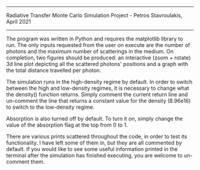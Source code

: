 *************************************************************************************
 Radiative Transfer Monte Carlo Simulation Project - Petros Stavroulakis, April 2021 
*************************************************************************************

The program was written in Python and requires the matplotlib library to run. The only inputs requested from the user on execute are the number of photons and the maximum number of scatterings in the medium. On completion, two figures should be produced: an interactive (zoom + rotate) 3d line plot depicting all the scattered photons' positions and a graph with the total distance travelled per photon.

The simulation runs in the high-density regime by default. In order to switch between the high and low-density regimes, it is necessary to change what the density() function returns. Simply comment the current return line and un-comment the line that returns a constant value for the density (8.96e16) to switch to the low-density regime.

Absorption is also turned off by default. To turn it on, simply change the value of the absorption flag at the top from 0 to 1.

There are various prints scattered throughout the code, in order to test its functionality. I have left some of them in, but they are all commented by default. If you would like to see some useful information printed in the terminal after the simulation has finished executing, you are welcome to un-comment them.
